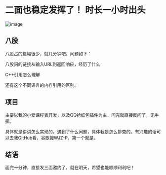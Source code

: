 # 二面也稳定发挥了！ 时长一小时出头

![image](https://andon-ticket-1258344699.cos.ap-guangzhou.myqcloud.com/100029489966_204e5572-1975-4095-818e-13516236e769_100029489966_1745328924089_9779.jpg?q-sign-algorithm=sha1&q-ak=AKIDtmnMI5M6vGaOVKhlIPxUmDCHSigHyKZj6yXC9ahhjqH-_9oFEw3y9QMkmv2M-xS6&q-sign-time=1745328923;1745330723&q-key-time=1745328923;1745330723&q-header-list=host&q-url-param-list=&q-signature=8c32dcb7cdfdbc840b73e3823f84591da1393fc4&x-cos-security-token=KU21k9iG2G0rDddYGZKQ5ee0YZrubaja9c26b6d8a2f8cd56df743233acb6f7a4rTqr2lvL2-kPWdMs8qO2_7n1oBSGI2lF4LVwGfq4R1eluAcl849OgF0Zrs1mHkV1WIiThUQCUBR9BF8vjcd5tgYvC-hUiulE1fmhgxLW3YpUkuy1qyejX84l2ALp4MnHDdspouE3j4w2-cqkpLwoQtjjiP4uGW4ITXm6Nz8c66SHWCnALtg-U6O7LX7rAi2LybNRzP4qLhUpTXUHymYs-G7pbXnbt0Ti7DcFw_s8xc5MEkDFBnc7S_pYfaWBnZUbIfRxmSbN-uF3MuXcDTn_rr_nPLLg5vnc7HHIefht8AflOZqrLIPAHbbnbWdEeaOuPSw34BjCvgDoHuKr_DrlanYBW7NCqdwR3x1vt7IYn32syZsTuBwNXCTDDatFONTVWcD5wmaJfgf7BTRYISjz8G1juWGNZJKa--Ao-rD9j2x_1KWMC9EYabRzHF8bg3Pe03YYcaRO9-2CVJvfuR6ufVk9XyTRdRthEdxhYBa_EOuf7tQePFhkMTP6kVmis32r_4gKiTsZWm8-R0YW3P6xiqcG1BV1wbW1DfmA8cMPgHmVBDuFyN85t6K-wjbmaK9T99pK12-J1Z886xkxWzH5GOLLgo-OfTYW_weIHccbvVwyEz-nlihDr18XlmmcoK86gLmdfE4m5yPubS-OozcmbQyVkKIMQohvdlwyoLaCiPHAKcE2MUuCOg7eYor7j4y3XH-2bJeBI0pox6vd5PRXoQ)

## 八股
八股占的篇幅很少，就几分钟吧。问题如下：

八股问的链接从输入URL到返回响应，经历了什么

C++引用怎么理解

还有这个不同语言的内存引用的区别。

## 项目
主要以我的小爱课程表开发，以及QQ抢红包插件为主，问完就直接反问了，无手撕。

具体就是讲讲怎么实现的，遇到了什么问题，具体我是怎么排查的。有兴趣的话可以去我GitHub看，谷歌搜WJZ-P，第一个就是。

## 结语

面完十分钟，直接发三面邀约了，就在明天，希望也能顺顺利利吧！